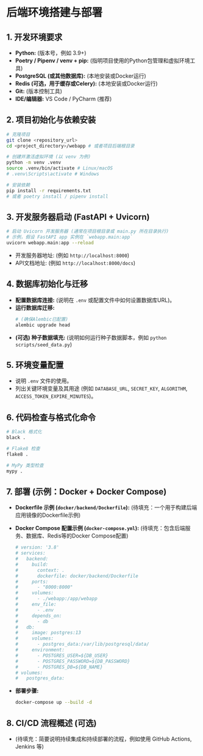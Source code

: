 # 后端环境搭建与部署

## 1. 开发环境要求

- **Python:** (版本号，例如 3.9+)
- **Poetry / Pipenv / venv + pip:** (指明项目使用的Python包管理和虚拟环境工具)
- **PostgreSQL (或其他数据库):** (本地安装或Docker运行)
- **Redis (可选，用于缓存或Celery):** (本地安装或Docker运行)
- **Git:** (版本控制工具)
- **IDE/编辑器:** VS Code / PyCharm (推荐)

## 2. 项目初始化与依赖安装

```bash
# 克隆项目
git clone <repository_url>
cd <project_directory>/webapp # 或者项目后端根目录

# 创建并激活虚拟环境 (以 venv 为例)
python -m venv .venv
source .venv/bin/activate # Linux/macOS
# .venv\Scripts\activate # Windows

# 安装依赖
pip install -r requirements.txt
# 或者 poetry install / pipenv install
```

## 3. 开发服务器启动 (FastAPI + Uvicorn)

```bash
# 启动 Uvicorn 开发服务器 (通常在项目根目录或 main.py 所在目录执行)
# 示例，假设 FastAPI app 实例在 `webapp.main:app`
uvicorn webapp.main:app --reload
```
- 开发服务器地址: (例如 `http://localhost:8000`)
- API文档地址: (例如 `http://localhost:8000/docs`)

## 4. 数据库初始化与迁移

- **配置数据库连接:** (说明在 `.env` 或配置文件中如何设置数据库URL)。
- **运行数据库迁移:**
  ```bash
  # (确保Alembic已配置)
  alembic upgrade head
  ```
- **(可选) 种子数据填充:** (说明如何运行种子数据脚本，例如 `python scripts/seed_data.py`)

## 5. 环境变量配置

- 说明 `.env` 文件的使用。
- 列出关键环境变量及其用途 (例如 `DATABASE_URL`, `SECRET_KEY`, `ALGORITHM`, `ACCESS_TOKEN_EXPIRE_MINUTES`)。

## 6. 代码检查与格式化命令

```bash
# Black 格式化
black .

# Flake8 检查
flake8 .

# MyPy 类型检查
mypy .
```

## 7. 部署 (示例：Docker + Docker Compose)

- **Dockerfile 示例 (`docker/backend/Dockerfile`):**
  (待填充：一个用于构建后端应用镜像的Dockerfile示例)

- **Docker Compose 配置示例 (`docker-compose.yml`):**
  (待填充：包含后端服务、数据库、Redis等的Docker Compose配置)
  ```yaml
  # version: '3.8'
  # services:
  #   backend:
  #     build:
  #       context: .
  #       dockerfile: docker/backend/Dockerfile
  #     ports:
  #       - "8000:8000"
  #     volumes:
  #       - ./webapp:/app/webapp
  #     env_file:
  #       - .env
  #     depends_on:
  #       - db
  #   db:
  #     image: postgres:13
  #     volumes:
  #       - postgres_data:/var/lib/postgresql/data/
  #     environment:
  #       - POSTGRES_USER=${DB_USER}
  #       - POSTGRES_PASSWORD=${DB_PASSWORD}
  #       - POSTGRES_DB=${DB_NAME}
  # volumes:
  #   postgres_data:
  ```

- **部署步骤:**
  ```bash
  docker-compose up --build -d
  ```

## 8. CI/CD 流程概述 (可选)

- (待填充：简要说明持续集成和持续部署的流程，例如使用 GitHub Actions, Jenkins 等) 